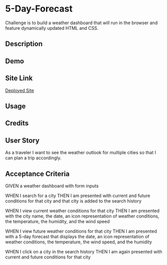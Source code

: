 # 5-Day-Forecast

Challenge is to build a weather dashboard that will run in the browser and feature dynamically updated HTML and CSS.

## Description



## Demo



## Site Link

<a href="">Deployed Site</a>

## Usage



## Credits



## User Story

As a traveler I want to see the weather outlook for multiple cities so that I can plan a trip accordingly.


## Acceptance Criteria

GIVEN a weather dashboard with form inputs

WHEN I search for a city
THEN I am presented with current and future conditions for that city and that city is added to the search history

WHEN I view current weather conditions for that city
THEN I am presented with the city name, the date, an icon representation of weather conditions, the temperature, the humidity, and the wind speed

WHEN I view future weather conditions for that city
THEN I am presented with a 5-day forecast that displays the date, an icon representation of weather conditions, the temperature, the wind speed, and the humidity

WHEN I click on a city in the search history
THEN I am again presented with current and future conditions for that city
